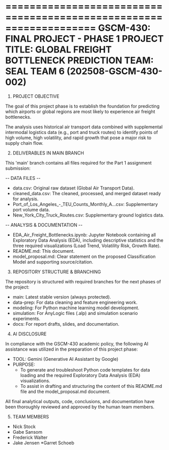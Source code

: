 ===================================================================
GSCM-430: FINAL PROJECT - PHASE 1
PROJECT TITLE: GLOBAL FREIGHT BOTTLENECK PREDICTION
TEAM: SEAL TEAM 6 (202508-GSCM-430-002)
===================================================================

1. PROJECT OBJECTIVE

The goal of this project phase is to establish the foundation for predicting which airports or global regions are most likely to experience air freight bottlenecks.

The analysis uses historical air transport data combined with supplemental intermodal logistics data (e.g., port and truck routes) to identify points of high volume, high volatility, and rapid growth that pose a major risk to supply chain flow.

2. DELIVERABLES IN MAIN BRANCH

This 'main' branch contains all files required for the Part 1 assignment submission:

-- DATA FILES --
* data.csv: Original raw dataset (Global Air Transport Data).
* cleaned_data.csv: The cleaned, processed, and merged dataset ready for analysis.
* Port_of_Los_Angeles_-_TEU_Counts_Monthly_A...csv: Supplementary port volume data.
* New_York_City_Truck_Routes.csv: Supplementary ground logistics data.

-- ANALYSIS & DOCUMENTATION --
* EDA_Air_Freight_Bottlenecks.ipynb: Jupyter Notebook containing all Exploratory Data Analysis (EDA), including descriptive statistics and the three required visualizations (Load Trend, Volatility Risk, Growth Rate).
* README.md: This document.
* model_proposal.md: Clear statement on the proposed Classification Model and supporting source/citation.

3. REPOSITORY STRUCTURE & BRANCHING

The repository is structured with required branches for the next phases of the project:

* main: Latest stable version (always protected).
* data-prep: For data cleaning and feature engineering work.
* modeling: For Python machine learning model development.
* simulation: For AnyLogic files (.alp) and simulation scenario experiments.
* docs: For report drafts, slides, and documentation.

4. AI DISCLOSURE

In compliance with the GSCM-430 academic policy, the following AI assistance was utilized in the preparation of this project phase:

* TOOL: Gemini (Generative AI Assistant by Google)
* PURPOSE:
    - To generate and troubleshoot Python code templates for data loading and the required Exploratory Data Analysis (EDA) visualizations.
    - To assist in drafting and structuring the content of this README.md file and the model_proposal.md document.

All final analytical outputs, code, conclusions, and documentation have been thoroughly reviewed and approved by the human team members.

5. TEAM MEMBERS

* Nick Stock
* Gabe Sansom
* Frederick Walter
* Jake Jensen
*Garret Schoeb
